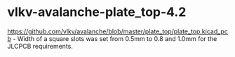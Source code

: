 # vlkv-avalanche-plate_top-4.2

https://github.com/vlkv/avalanche/blob/master/plate_top/plate_top.kicad_pcb - Width of a square slots was set from 0.5mm to 0.8 and 1.0mm for the JLCPCB requirements.
